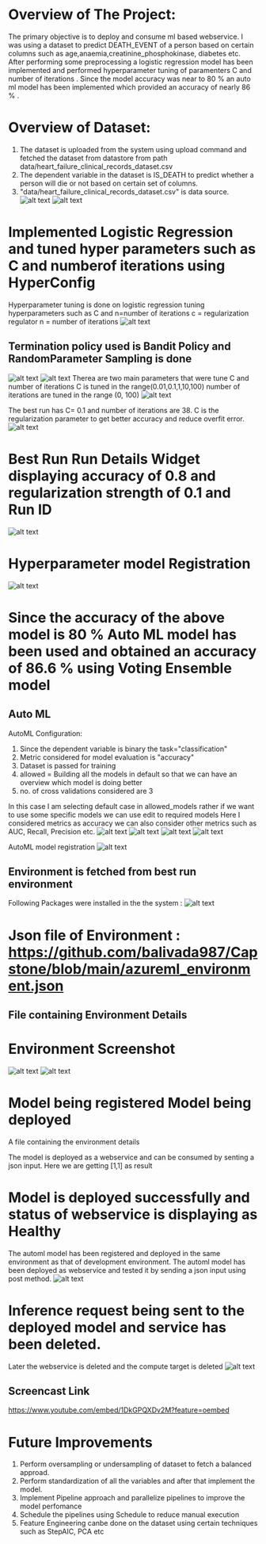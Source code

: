 # Overview of The Project:

The primary objective is to deploy and consume ml based  webservice. I was using a dataset to predict 
DEATH_EVENT  of a person based on certain columns  such as age,anaemia,creatinine_phosphokinase,
diabetes etc. After performing some preprocessing a logistic regression model has been implemented and performed 
hyperparameter tuning of paramenters C and number of iterations . Since the model accuracy was near to 80 % an 
auto ml model has been implemented which provided an accuracy of nearly 86 % . 



# Overview of Dataset:
1. The dataset is uploaded from the system using upload command and fetched the dataset from datastore from path data/heart_failure_clinical_records_dataset.csv
2. The dependent variable in the  dataset is IS_DEATH to predict whether a person will die or not based on certain set of columns.
3. "data/heart_failure_clinical_records_dataset.csv" is data source.
![alt text](https://github.com/balivada987/Capstone/blob/main/DatasetFilePath.PNG)
![alt text](https://github.com/balivada987/Capstone/blob/main/Dataset%20screenshot.PNG)




# Implemented Logistic Regression and tuned hyper parameters such as C and numberof iterations  using HyperConfig 
Hyperparameter tuning is done on logistic regression tuning hyperparameters such as  C and n=number of iterations
c = regularization regulator
n = number of iterations
![alt text](https://github.com/balivada987/Capstone/blob/main/Hyper%201.PNG)


## Termination policy used is Bandit Policy and RandomParameter Sampling is done
![alt text](https://github.com/balivada987/Capstone/blob/main/Hyper%202.PNG)
![alt text](https://github.com/balivada987/Capstone/blob/main/Hyper%203.PNG)
 Therea are two main parameters that were tune C and number of iterations  C is tuned in the range(0.01,0.1,1,10,100)
 number of iterations are tuned in the range (0, 100)
 ![alt text](https://github.com/balivada987/Capstone/blob/main/HyperParametersRunDetails.PNG)
 
 
 The best run has C= 0.1 and number of iterations are 38. C is the regularization parameter to get better accuracy and reduce overfit error.
![alt text](https://github.com/balivada987/Capstone/blob/main/Hyper%204.PNG)

# Best Run Run Details Widget displaying accuracy of 0.8 and regularization strength of 0.1 and Run ID

![alt text](https://github.com/balivada987/Capstone/blob/main/Hyper%205.PNG)

# Hyperparameter model Registration
![alt text](https://github.com/balivada987/Capstone/blob/main/HyperParameterRegisterModel.PNG)
# Since the accuracy of the above model is 80 % Auto ML model has been used and obtained an accuracy of 86.6 %  using Voting Ensemble model


## Auto ML
AutoML Configuration:
1. Since the dependent variable is binary  the task="classification"
2. Metric considered for model evaluation is "accuracy"
3. Dataset is passed for training
4. allowed = Building all the models in default so that we can have an overview which model is doing better
5. no. of cross validations considered are 3

In this case I am selecting default case in allowed_models  rather if we want to use some specific models we can use edit to required models
Here I considered metrics as accuracy we can also consider other metrics such as AUC, Recall, Precision etc.
![alt text](https://github.com/balivada987/Capstone/blob/main/AutoML1.png?raw=true)
![alt text](https://github.com/balivada987/Capstone/blob/main/AutoML%202.png?raw=true)
![alt text](https://github.com/balivada987/Capstone/blob/main/AutoML%203.png?raw=true)
![alt text](https://github.com/balivada987/Capstone/blob/main/AutoMLModelRegistration.PNG)

 AutoML model registration
 ![alt text](https://github.com/balivada987/Capstone/blob/main/AutoML%203.png?raw=true)

## Environment is fetched from best run environment
Following Packages were installed in the the system :
![alt text](https://github.com/balivada987/Capstone/blob/main/DependenciesScreenshot.PNG)
# Json file of Environment : https://github.com/balivada987/Capstone/blob/main/azureml_environment.json
## File containing Environment Details
# Environment Screenshot
![alt text](https://github.com/balivada987/Capstone/blob/main/AutoML%204.png?raw=true)
![alt text](https://github.com/balivada987/Capstone/blob/main/AutoML5.png?raw=true)


# Model being registered Model being deployed
A file containing the environment details

The model is deployed as a webservice and can be consumed by senting a json input.
Here we are getting [1,1] as result

# Model is deployed successfully and status of webservice is displaying as Healthy
The automl model has been registered and deployed in the same  environment as that of development environment.
The automl model has been deployed as webservice and tested it by sending a json input using post method.
![alt text](https://github.com/balivada987/Capstone/blob/main/AutoML6.png?raw=true)
#  Inference request being sent to the deployed model and service has been deleted. 
Later the webservice is deleted and the compute target is deleted
![alt text](https://github.com/balivada987/Capstone/blob/main/AutoML%207.png?raw=true)


## Screencast Link 
https://www.youtube.com/embed/1DkGPQXDv2M?feature=oembed


# Future Improvements
1. Perform oversampling or undersampling of dataset to fetch a balanced approad.
2. Perform standardization of all the variables and after that implement the model.
3. Implement Pipeline approach and parallelize pipelines to improve the model perfomance
4. Schedule the pipelines using Schedule to reduce manual execution
5. Feature Engineering canbe done on the dataset using certain techniques such as StepAIC, PCA etc
